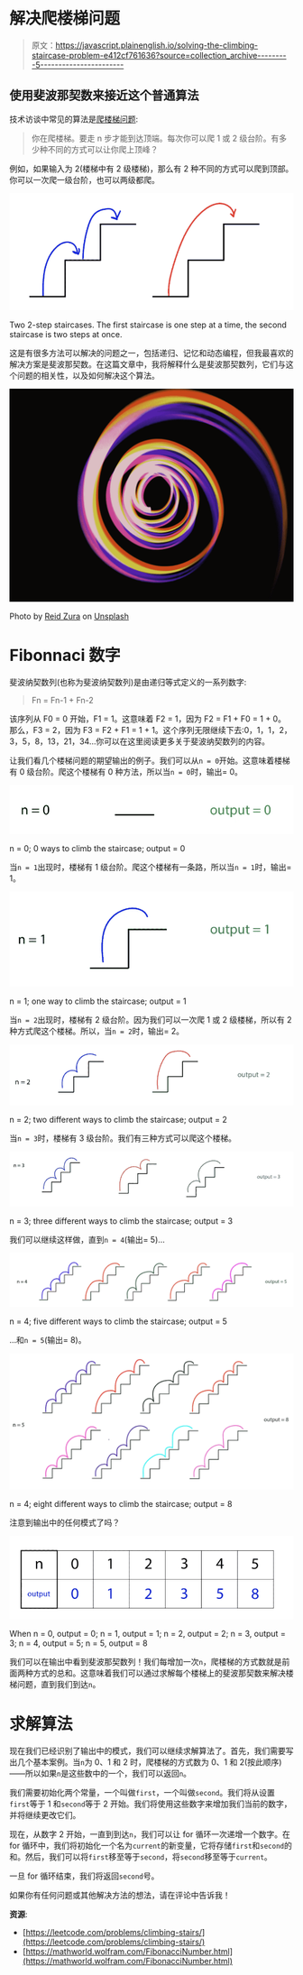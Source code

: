 # 解决爬楼梯问题

> 原文：<https://javascript.plainenglish.io/solving-the-climbing-staircase-problem-e412cf761636?source=collection_archive---------5----------------------->

## 使用斐波那契数来接近这个普通算法

技术访谈中常见的算法是[爬楼梯问题](https://leetcode.com/problems/climbing-stairs/):

> 你在爬楼梯。要走 n 步才能到达顶端。每次你可以爬 1 或 2 级台阶。有多少种不同的方式可以让你爬上顶峰？

例如，如果输入为 2(楼梯中有 2 级楼梯)，那么有 2 种不同的方式可以爬到顶部。你可以一次爬一级台阶，也可以两级都爬。

![](img/c70df2c618c264304d07473e567b61d4.png)

Two 2-step staircases. The first staircase is one step at a time, the second staircase is two steps at once.

这是有很多方法可以解决的问题之一，包括递归、记忆和动态编程，但我最喜欢的解决方案是斐波那契数。在这篇文章中，我将解释什么是斐波那契数列，它们与这个问题的相关性，以及如何解决这个算法。

![](img/1ebf63f4046c129b85222749364a57f9.png)

Photo by [Reid Zura](https://unsplash.com/@reidzura?utm_source=medium&utm_medium=referral) on [Unsplash](https://unsplash.com?utm_source=medium&utm_medium=referral)

# Fibonnaci 数字

斐波纳契数列(也称为斐波纳契数列)是由递归等式定义的一系列数字:

> Fn = Fn-1 + Fn-2

该序列从 F0 = 0 开始，F1 = 1。这意味着 F2 = 1，因为 F2 = F1 + F0 = 1 + 0。那么，F3 = 2，因为 F3 = F2 + F1 = 1 + 1。这个序列无限继续下去:0，1，1，2，3，5，8，13，21，34…你可以在这里阅读更多关于斐波纳契数列的内容。

让我们看几个楼梯问题的期望输出的例子。我们可以从`n = 0`开始。这意味着楼梯有 0 级台阶。爬这个楼梯有 0 种方法，所以当`n = 0`时，输出= 0。

![](img/bf2a989dcd37558f2bb0802f0a5eca78.png)

n = 0; 0 ways to climb the staircase; output = 0

当`n = 1`出现时，楼梯有 1 级台阶。爬这个楼梯有一条路，所以当`n = 1`时，输出= 1。

![](img/d85fe9a30881839c0d282191f4173872.png)

n = 1; one way to climb the staircase; output = 1

当`n = 2`出现时，楼梯有 2 级台阶。因为我们可以一次爬 1 或 2 级楼梯，所以有 2 种方式爬这个楼梯。所以，当`n = 2`时，输出= 2。

![](img/c56394139f1809d034b4303556c31203.png)

n = 2; two different ways to climb the staircase; output = 2

当`n = 3`时，楼梯有 3 级台阶。我们有三种方式可以爬这个楼梯。

![](img/17c4a3fcde928b7e14953170d6552357.png)

n = 3; three different ways to climb the staircase; output = 3

我们可以继续这样做，直到`n = 4`(输出= 5)…

![](img/23b06c4e0a4459880d92d4fbf283e83e.png)

n = 4; five different ways to climb the staircase; output = 5

…和`n = 5`(输出= 8)。

![](img/42a401aabea8cad2ceaf2cb54baf3c18.png)

n = 4; eight different ways to climb the staircase; output = 8

注意到输出中的任何模式了吗？

![](img/dff18488f04adc080594bffb4ea0ac8a.png)

When n = 0, output = 0; n = 1, output = 1; n = 2, output = 2; n = 3, output = 3; n = 4, output = 5; n = 5, output = 8

我们可以在输出中看到斐波那契数列！我们每增加一次`n`，爬楼梯的方式数就是前面两种方式的总和。这意味着我们可以通过求解每个楼梯上的斐波那契数来解决楼梯问题，直到我们到达`n`。

# 求解算法

现在我们已经识别了输出中的模式，我们可以继续求解算法了。首先，我们需要写出几个基本案例。当`n`为 0、1 和 2 时，爬楼梯的方式数为 0、1 和 2(按此顺序)——所以如果`n`是这些数中的一个，我们可以返回`n`。

我们需要初始化两个常量，一个叫做`first`，一个叫做`second`。我们将从设置`first`等于 1 和`second`等于 2 开始。我们将使用这些数字来增加我们当前的数字，并将继续更改它们。

现在，从数字 2 开始，一直到到达`n`，我们可以让 for 循环一次递增一个数字。在 for 循环中，我们将初始化一个名为`current`的新变量，它将存储`first`和`second`的和。然后，我们可以将`first`移至等于`second`，将`second`移至等于`current`。

一旦 for 循环结束，我们将返回`second`号。

如果你有任何问题或其他解决方法的想法，请在评论中告诉我！

**资源**:

*   [https://leetcode.com/problems/climbing-stairs/](https://leetcode.com/problems/climbing-stairs/)
*   [https://mathworld.wolfram.com/FibonacciNumber.html](https://mathworld.wolfram.com/FibonacciNumber.html)